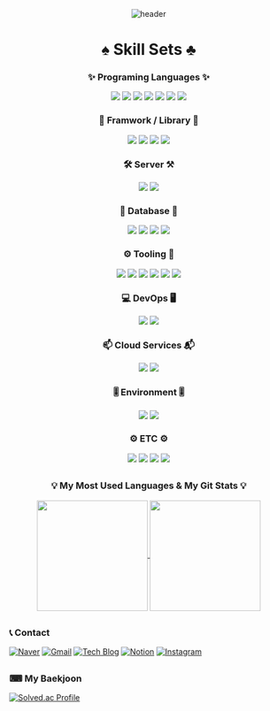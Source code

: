 <!-- ## Hi there 👋 -->
<!--
**sebin0918/sebin0918** is a ✨ _special_ ✨ repository because its `README.md` (this file) appears on your GitHub profile.
Here are some ideas to get you started:

- 🔭 I’m currently working on ...
- 🌱 I’m currently learning ...
- 👯 I’m looking to collaborate on ...
- 🤔 I’m looking for help with ...
- 💬 Ask me about ...
- 📫 How to reach me: ...
- 😄 Pronouns: ...
- ⚡ Fun fact: ...
-->

<div align="center">
    <img src="https://capsule-render.vercel.app/api?type=Waving&color=auto&height=300&section=header&text=Sebin%20Github&desc=welcome%20junior%20developer%20Github&descSize=30&fontSize=90&fontColor=#ffffff&fontAlignY=60&desc=Desc&descAlignY=20" alt="header">
</div>

# <div align="center">♠ Skill Sets ♣</div>
### <div align="center">✨ Programing Languages ✨</div>
<div align="center">
    <img src="https://img.shields.io/badge/Java-007396?style=for-the-badge&logo=java&logoColor=white"> 
    <img src="https://img.shields.io/badge/JavaScript-F7DF1E?style=for-the-badge&logo=javascript&logoColor=black">
    <img src="https://img.shields.io/badge/Python-3776AB?style=for-the-badge&logo=python&logoColor=white"> 
    <img src="https://img.shields.io/badge/HTML5-E34F26?style=for-the-badge&logo=html5&logoColor=white"> 
    <img src="https://img.shields.io/badge/CSS-1572B6?style=for-the-badge&logo=css3&logoColor=white"> 
    <img src="https://img.shields.io/badge/C-A8B9CC?style=for-the-badge&logo=c&logoColor=black"> 
    <img src="https://img.shields.io/badge/XML-005FAD?style=for-the-badge&logo=xml&logoColor=white"> 
</div>

### <div align="center">📌 Framwork / Library 📌</div>
<div align="center">
    <img src="https://img.shields.io/badge/Spring-6DB33F?style=for-the-badge&logo=spring&logoColor=white"> 
    <img src="https://img.shields.io/badge/Spring Boot-6DB33F?style=for-the-badge&logo=spring boot&logoColor=white"> 
    <img src="https://img.shields.io/badge/Android-34A853?style=for-the-badge&logo=android&logoColor=white">
    <img src="https://img.shields.io/badge/React-61DAFB?style=for-the-badge&logo=react&logoColor=black">
</div>

### <div align="center">🛠 Server ⚒</div> 
<div align="center">
    <img src="https://img.shields.io/badge/Apache Tomcat-F8DC75?style=for-the-badge&logo=apachetomcat&logoColor=black">
    <img src="https://img.shields.io/badge/Nginx-009639?style=for-the-badge&logo=nginx&logoColor=white">
</div>

### <div align="center">📁 Database 📂</div>
<div align="center">
    <img src="https://img.shields.io/badge/MySQL-4479A1?style=for-the-badge&logo=mysql&logoColor=white"> 
    <img src="https://img.shields.io/badge/MariaDB-F80000?style=for-the-badge&logo=mariadb&logoColor=white">
    <img src="https://img.shields.io/badge/H2-004F9F?style=for-the-badge&logo=h2&logoColor=white">
    <img src="https://img.shields.io/badge/Redis-FF4438?style=for-the-badge&logo=redis&logoColor=white">
</div>

### <div align="center">⚙ Tooling 🔧</div>
<div align= "center">
    <img src="https://img.shields.io/badge/GitHub-181717?style=for-the-badge&logo=github&logoColor=white">
    <img src="https://img.shields.io/badge/Visual Studio Code-007ACC?style=for-the-badge&logo=visualstudiocode&logoColor=white">
    <img src="https://img.shields.io/badge/Intellij idea-000000?style=for-the-badge&logo=intellij idea&logoColor=white">
    <img src="https://img.shields.io/badge/Eclipse-2C2255?style=for-the-badge&logo=eclipse ide&logoColor=white">
    <img src="https://img.shields.io/badge/Android Studio-3DDC84?style=for-the-badge&logo=android studio&logoColor=white">
    <img src="https://img.shields.io/badge/Jupyter-F37626?style=for-the-badge&logo=jupyter&logoColor=white">
</div>

### <div align="center">💻 DevOps 🖥</div>
<div align="center">
    <img src="https://img.shields.io/badge/GitHub Actions-2088FF?style=for-the-badge&logo=githubactions&logoColor=white">
    <img src="https://img.shields.io/badge/Docker-2496ED?style=for-the-badge&logo=Docker&logoColor=white">
</div>

### <div align="center">📫 Cloud Services 📬</div>
<div align="center">
    <img src="https://img.shields.io/badge/AWS EC2-FF9900?style=for-the-badge&logo=amazon ec2&logoColor=white">
    <img src="https://img.shields.io/badge/AWS VPC-232F3E?style=for-the-badge&logo=amazon&logoColor=white">
</div>

### <div align="center">🎚 Environment 🎚</div>
<div align="center">
    <img src="https://img.shields.io/badge/Linux-FCC624?style=for-the-badge&logo=linux&logoColor=black">
    <img src="https://img.shields.io/badge/Node.js-5FA04E?style=for-the-badge&logo=node.js&logoColor=white">
</div>

### <div align="center">⚙ ETC ⚙</div>
<div align="center">
    <img src="https://img.shields.io/badge/Notion-000000?style=for-the-badge&logo=notion&logoColor=white">
    <img src="https://img.shields.io/badge/Figma-F24E1E?style=for-the-badge&logo=figma&logoColor=white">
    <img src="https://img.shields.io/badge/ERD Cloud-000000?style=for-the-badge&logo=erdcloud&logoColor=white">
    <img src="https://img.shields.io/badge/PostMan-FF6C37?style=for-the-badge&logo=postman&logoColor=white">
</div>

## <h3 align="center">💡 My Most Used Languages & My Git Stats 💡</h3>
<p align="center">
  <a href="https://github.com/${sebin0918}">
    <img align="center" src="https://github-readme-stats.vercel.app/api/top-langs/?username=sebin&layout=compact&show_icons=${true}&show_owner=${ture}&hide_title=${ture}&theme=${nord}&hide=CSS,coffeescript" style="height: 200px;" />
  </a>
  
  <a href="https://github.com/${sebim0918}">
    <img align="center" src="https://github-readme-stats.vercel.app/api?username=sebin0918&hide_title=${true}&show_icons=${true}&include_all_commits=${true}&theme=${nord}" style="height: 200px;" />
  </a>
</p>




## <h3>📞 Contact</h3>
[![Naver](https://img.shields.io/badge/Naver-03C75A?style=flat&logo=naver&logoColor=white)](mailto:sebin0918@naver.com)
[![Gmail](https://img.shields.io/badge/Gmail-EA4335?style=flat&logo=gmail&logoColor=white)](mailto:dlavkffk0918@gmail.com)
[![Tech Blog](https://img.shields.io/badge/Tech%20Blog-181717?style=flat&logo=github&logoColor=white)](https://github.com/sebin0918)
[![Notion](https://img.shields.io/badge/Notion-000000?style=flat&logo=notion&logoColor=white)](https://creative-fox-a1a.notion.site/Portfolio-d8985109606246a0a37e784e7d483291?pvs=4)
[![Instagram](https://img.shields.io/badge/instagram-E4405F?style=flat&logo=instagram&logoColor=white)](https://www.instagram.com/imsebin8109/)


<!-- https://github.com/kyechan99/capsule-render?tab=readme-ov-file#how-to-use -->
## <h3>⌨ My Baekjoon</h3>
<div >
  <a href="https://solved.ac/sebin0918/">
    <img src="http://mazassumnida.wtf/api/v2/generate_badge?boj=sebin0918" alt="Solved.ac Profile" />
  </a>
</div>
